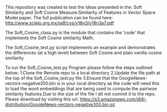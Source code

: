 This repository was created to test the ideas presented in the:
Soft Similarity and Soft Cosine Measure:Similarity of Features in Vector Space Model paper.
The full publication can be found here:
http://www.scielo.org.mx/pdf/cys/v18n3/v18n3a7.pdf

The Soft_Cosine_class.py is the module that contains the 'code'
that implements the Soft Cosine similarity Math.

The Soft_Cosine_test.py script implements an example and demonstrates
the differences (at a high level) between Soft Cosine and plain vanilla cosine similarity.

To run the Soft_Cosine_test.py Program please follow the steps outlined below:
 1.Clone the Remote repo to a local directory
 2.Update the file path at the top of the Soft_Cosine_test.py file
 3.Ensure that the GoogleNews-vectors-negative300.bin is in your local directory as the code will need this to load the word embeddings that are 
   being used to compute the pairiwse similarity features.Due to the size of the file I dit not commit it to the repo. Please download by visiting this
   url: https://s3.amazonaws.com/dl4j-distribution/GoogleNews-vectors-negative300.bin.gz 
